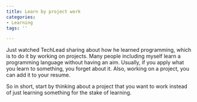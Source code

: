 ```yaml
---
title: Learn by project work
categories:
- Learning
tags: ''

---
```

Just watched TechLead sharing about how he learned programming, which is to do it by working on projects. Many people including myself learn a programming language without having an aim. Usually, if you apply what you learn to something, you forget about it. Also, working on a project, you can add it to your resume. 

So in short, start by thinking about a project that you want to work instead of just learning something for the stake of learning. 